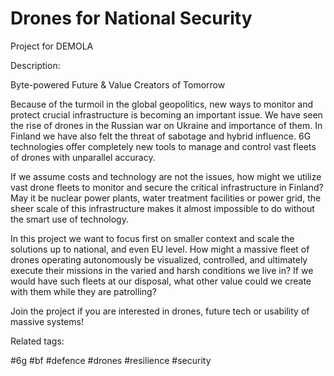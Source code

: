 # Drones for National Security

Project for DEMOLA

Description:

Byte-powered Future & Value Creators of Tomorrow

Because of the turmoil in the global geopolitics, new ways to monitor and protect crucial infrastructure is becoming an important issue. We have seen the rise of drones in the Russian war on Ukraine and importance of them. In Finland we have also felt the threat of sabotage and hybrid influence. 6G technologies offer completely new tools to manage and control vast fleets of drones with unparallel accuracy.

If we assume costs and technology are not the issues, how might we utilize vast drone fleets to monitor and secure the critical infrastructure in Finland? May it be nuclear power plants, water treatment facilities or power grid, the sheer scale of this infrastructure makes it almost impossible to do without the smart use of technology.

In this project we want to focus first on smaller context and scale the solutions up to national, and even EU level. How might a massive fleet of drones operating autonomously be visualized, controlled, and ultimately execute their missions in the varied and harsh conditions we live in? If we would have such fleets at our disposal, what other value could we create with them while they are patrolling?

Join the project if you are interested in drones, future tech or usability of massive systems!

Related tags:

#6g
#bf
#defence
#drones
#resilience
#security

